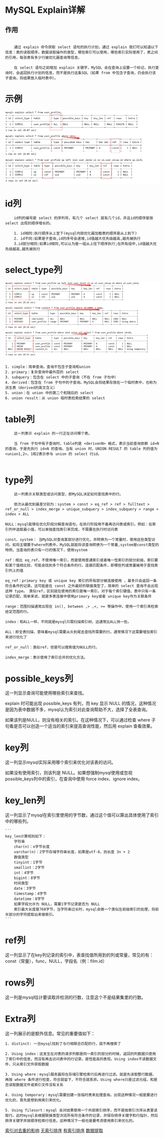 ﻿# MySQL Explain详解

## 作用

```

    通过 explain 命令获取 select 语句的执行计划，通过 explain 我们可以知道以下信息：表的读取顺序，数据读取操作的类型，哪些索引可以使用，哪些索引实际使用了，表之间的引用，每张表有多少行被优化器查询等信息。

    在 select 语句之前增加 explain 关键字，MySQL 会在查询上设置一个标记，执行查询时，会返回执行计划的信息，而不是执行这条SQL（如果 from 中包含子查询，仍会执行该子查询，将结果放入临时表中）。

```

# 示例

![示例](Explain详解/示例.png)

# id列

```
    id列的编号是 select 的序列号，有几个 select 就有几个id，并且id的顺序是按 select 出现的顺序增长的。
    
    1. id相同:执行顺序从上至下(mysql内部优化器加载表的顺序是从上到下)
    2. id不同:如果是子查询,id的序号会递增,id值越大优先级越高,越先被执行
    3.id部分相同:如果id相同,可以认为是一组从上往下顺序执行;在所有组中,id值越大优先级越高,越先被执行
```

# select_type列

![select_type列](Explain详解/select_type列.png)

```
1. simple：简单查询。查询不包含子查询和union
2. primary：复杂查询中最外层的 select
3. subquery：包含在 select 中的子查询（不在 from 子句中）
4. derived：包含在 from 子句中的子查询。MySQL会将结果存放在一个临时表中，也称为派生表（derived的英文含义）
5. union：在 union 中的第二个和随后的 select
6. union result：从 union 临时表检索结果的 select

```

# table列

```
    这一列表示 explain 的一行正在访问哪个表。

    当 from 子句中有子查询时，table列是 <derivenN> 格式，表示当前查询依赖 id=N 的查询，于是先执行 id=N 的查询。当有 union 时，UNION RESULT 的 table 列的值为 <union1,2>，1和2表示参与 union 的 select 行id。
    
```

# type列

```
    这一列表示关联类型或访问类型，即MySQL决定如何查找表中的行。
    
    依次从最优到最差分别为：system > const > eq_ref > ref > fulltext > ref_or_null > index_merge > unique_subquery > index_subquery > range > index > ALL

NULL：mysql能够在优化阶段分解查询语句，在执行阶段用不着再访问表或索引。例如：在索引列中选取最小值，可以单独查找索引来完成，不需要在执行时访问表

const、system： 当MySQL对查询某部分进行优化，并转换为一个常量时，使用这些类型访问。如将主键置于where列表中，MySQL就能将该查询转换为一个常量,system是const类型的特例，当查询的表只有一行的情况下，使用system

ref：相比 eq_ref，不使用唯一索引，而是使用普通索引或者唯一性索引的部分前缀，索引要和某个值相比较，可能会找到多个符合条件的行。连接匹配条件，即哪些列或常量被用于查找索引列上的值

eq_ref：primary key 或 unique key 索引的所有部分被连接使用 ，最多只会返回一条符合条件的记录。这可能是在 const 之外最好的联接类型了，简单的 select 查询不会出现这种 type。 类似ref，区别就在使用的索引是唯一索引，对于每个索引键值，表中只有一条记录匹配，简单来说，就是多表连接中使用primary key或者 unique key作为关联条件

range：范围扫描通常出现在 in(), between ,> ,<, >= 等操作中。使用一个索引来检索给定范围的行。

index：和ALL一样，不同就是mysql只需扫描索引树，这通常比ALL快一些。

ALL：即全表扫描，意味着mysql需要从头到尾去查找所需要的行。通常情况下这需要增加索引来进行优化了

ref_or_null：类似ref，但是可以搜索值为NULL的行。

index_merge：表示使用了索引合并的优化方法。
```

# possible_keys列
这一列显示查询可能使用哪些索引来查找。 

explain 时可能出现 possible_keys 有列，而 key 显示 NULL 的情况，这种情况是因为表中数据不多，mysql认为索引对此查询帮助不大，选择了全表查询。 

如果该列是NULL，则没有相关的索引。在这种情况下，可以通过检查 where 子句看是否可以创造一个适当的索引来提高查询性能，然后用 explain 查看效果。

# key列
这一列显示mysql实际采用哪个索引来优化对该表的访问。

如果没有使用索引，则该列是 NULL。如果想强制mysql使用或忽视possible_keys列中的索引，在查询中使用 force index、ignore index。

# key_len列
这一列显示了mysql在索引里使用的字节数，通过这个值可以算出具体使用了索引中的哪些列。 

    ```
    key_len计算规则如下：
        字符串
        char(n)：n字节长度
        varchar(n)：2字节存储字符串长度，如果是utf-8，则长度 3n + 2
        数值类型
        tinyint：1字节
        smallint：2字节
        int：4字节
        bigint：8字节　　
        时间类型　
        date：3字节
        timestamp：4字节
        datetime：8字节
        如果字段允许为 NULL，需要1字节记录是否为 NULL
        索引最大长度是768字节，当字符串过长时，mysql会做一个类似左前缀索引的处理，将前半部分的字符提取出来做索引。
    ```
# ref列
这一列显示了在key列记录的索引中，表查找值所用到的列或常量，常见的有：const（常量），func，NULL，字段名（例：film.id）

# rows列
这一列是mysql估计要读取并检测的行数，注意这个不是结果集里的行数。

# Extra列
这一列展示的是额外信息。常见的重要值如下：

    1. distinct: 一旦mysql找到了与行相联合匹配的行，就不再搜索了
    
    2. Using index：这发生在对表的请求列都是同一索引的部分的时候，返回的列数据只使用了索引中的信息，而没有再去访问表中的行记录。是性能高的表现。Using index不读数据文件，只从索引文件获取数据
    
    3. Using where：mysql服务器将在存储引擎检索行后再进行过滤。就是先读取整行数据，再按 where 条件进行检查，符合就留下，不符合就丢弃。Using where只是过滤元组，和是否读取数据文件或索引文件没有关系
    
    4. Using temporary：mysql需要创建一张临时表来处理查询。出现这种情况一般是要进行优化的，首先是想到用索引来优化。
    
    5. Using filesort：mysql 会对结果使用一个外部索引排序，而不是按索引次序从表里读取行。此时mysql会根据联接类型浏览所有符合条件的记录，并保存排序关键字和行指针，然后排序关键字并按顺序检索行信息。这种情况下一般也是要考虑使用索引来优化的。
    
[索引对去重的影响](Explain详解/索引对去重的影响.png)
[无索引排序](Explain详解/无索引排序.png)
[有索引排序](Explain详解/有索引排序.png)
[数据提取](Explain详解/数据提取.png)

